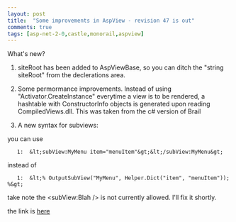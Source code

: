 ```yaml
---
layout: post
title:  "Some improvements in AspView - revision 47 is out"
comments: true
tags: [asp-net-2-0,castle,monorail,aspview]
---
```



What's new?

1. siteRoot has been added to AspViewBase, so you can ditch the "string siteRoot" from the declerations area.

2. Some permormance improvements. Instead of using "Activator.CreateInstance" everytime a view is to be rendered, a hashtable with ConstructorInfo objects is generated upon reading CompiledViews.dll. This was taken from the c# version of Brail

3. A new syntax for subviews:

you can use 

```
   1:  &lt;subView:MyMenu item="menuItem"&gt;&lt;/subView:MyMenu&gt;
```

instead of 

```
   1:  &lt;% OutputSubView("MyMenu", Helper.Dict("item", "menuItem")); %&gt;
```

take note the &lt;subView:Blah /&gt; is not currently allowed. I'll fix it shortly.

the link is [here](http://kenegozi.com/blog/GetFile.ashx?FileName=AspView_rev47.zip)

